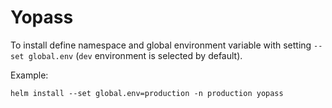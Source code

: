 # Yopass

To install define namespace and global environment variable with setting `--set global.env` (`dev` environment is selected by default).

Example:
```
helm install --set global.env=production -n production yopass
```